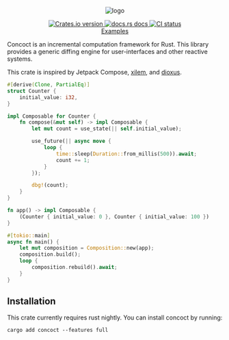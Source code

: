 <p align="center">
  <img alt="logo" src="./logo.png">
</p>

<div align="center">
 <a href="https://crates.io/crates/concoct">
    <img src="https://img.shields.io/crates/v/concoct?style=flat-square"
    alt="Crates.io version" />
  </a>
  <a href="https://docs.rs/concoct">
    <img src="https://img.shields.io/badge/docs-latest-blue.svg?style=flat-square"
      alt="docs.rs docs" />
  </a>
   <a href="https://github.com/concoct-rs/concoct/actions">
    <img src="https://github.com/matthunz/concoct/actions/workflows/rust.yml/badge.svg"
      alt="CI status" />
  </a>
</div>

<div align="center">
 <a href="https://github.com/concoct-rs/concoct/tree/main/concoct_examples">Examples</a>
</div>

Concoct is an incremental computation framework for Rust.
This library provides a generic diffing engine for user-interfaces and other reactive systems.

This crate is inspired by Jetpack Compose, [xilem](https://github.com/linebender/xilem), and [dioxus](https://github.com/dioxuslabs/dioxus).

```rust
#[derive(Clone, PartialEq)]
struct Counter {
    initial_value: i32,
}

impl Composable for Counter {
    fn compose(&mut self) -> impl Composable {
        let mut count = use_state(|| self.initial_value);

        use_future(|| async move {
            loop {
                time::sleep(Duration::from_millis(500)).await;
                count += 1;
            }
        });

        dbg!(count);
    }
}

fn app() -> impl Composable {
    (Counter { initial_value: 0 }, Counter { initial_value: 100 })
}

#[tokio::main]
async fn main() {
    let mut composition = Composition::new(app);
    composition.build();
    loop {
        composition.rebuild().await;
    }
}
```

## Installation
This crate currently requires rust nightly.
You can install concoct by running:
```
cargo add concoct --features full
```
